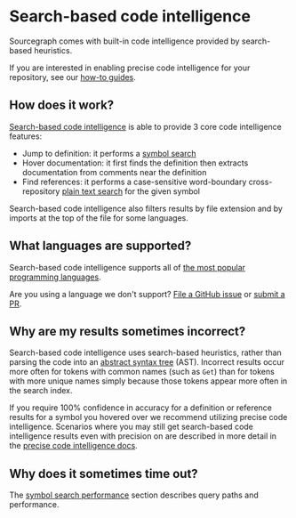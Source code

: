 # Search-based code intelligence

Sourcegraph comes with built-in code intelligence provided by search-based heuristics.

If you are interested in enabling precise code intelligence for your repository, see our [how-to guides](../how-to/index.md).

## How does it work?

[Search-based code intelligence](https://github.com/sourcegraph/sourcegraph-basic-code-intel) is able to provide 3 core code intelligence features:

- Jump to definition: it performs a [symbol search](../../code_search/explanations/features.md#symbol-search)
- Hover documentation: it first finds the definition then extracts documentation from comments near the definition
- Find references: it performs a case-sensitive word-boundary cross-repository [plain text search](../../code_search/explanations/features.md#powerful-flexible-queries) for the given symbol

Search-based code intelligence also filters results by file extension and by imports at the top of the file for some languages.

## What languages are supported?

Search-based code intelligence supports all of [the most popular programming languages](https://sourcegraph.com/extensions?category=Programming+languages).

Are you using a language we don't support? [File a GitHub issue](https://github.com/sourcegraph/sourcegraph/issues/new/choose) or [submit a PR](https://github.com/sourcegraph/sourcegraph-basic-code-intel#adding-a-new-sourcegraphsourcegraph-lang-extension).

## Why are my results sometimes incorrect?

Search-based code intelligence uses search-based heuristics, rather than parsing the code into an [abstract syntax tree](https://en.wikipedia.org/wiki/Abstract_syntax_tree) (AST). Incorrect results occur more often for tokens with common names (such as `Get`) than for tokens with more unique names simply because those tokens appear more often in the search index.

If you require 100% confidence in accuracy for a definition or reference results for a symbol you hovered over we recommend utilizing precise code intelligence. Scenarios where you may still get search-based code intelligence results even with precision on are described in more detail in the [precise code intelligence docs](./precise_code_intelligence.md).

## Why does it sometimes time out?

The [symbol search performance](./features.md#symbol-search-behavior-and-performance) section describes query paths and performance.
